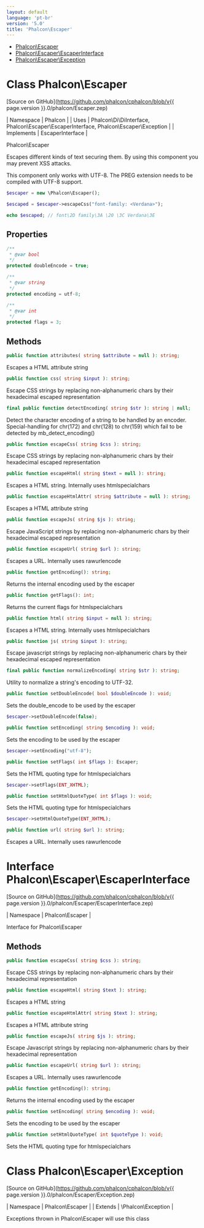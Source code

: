 ```yaml
---
layout: default
language: 'pt-br'
version: '5.0'
title: 'Phalcon\Escaper'
---
```


* [Phalcon\Escaper](#escaper)
* [Phalcon\Escaper\EscaperInterface](#escaper-escaperinterface)
* [Phalcon\Escaper\Exception](#escaper-exception)

<h1 id="escaper">Class Phalcon\Escaper</h1>

[Source on GitHub](https://github.com/phalcon/cphalcon/blob/v{{ page.version }}.0/phalcon/Escaper.zep)

| Namespace  | Phalcon | | Uses       | Phalcon\Di\DiInterface, Phalcon\Escaper\EscaperInterface, Phalcon\Escaper\Exception | | Implements | EscaperInterface |

Phalcon\Escaper

Escapes different kinds of text securing them. By using this component you may prevent XSS attacks.

This component only works with UTF-8. The PREG extension needs to be compiled with UTF-8 support.

```php
$escaper = new \Phalcon\Escaper();

$escaped = $escaper->escapeCss("font-family: <Verdana>");

echo $escaped; // font\2D family\3A \20 \3C Verdana\3E
```


## Properties
```php
/**
 * @var bool
 */
protected doubleEncode = true;

/**
 * @var string
 */
protected encoding = utf-8;

/**
 * @var int
 */
protected flags = 3;

```

## Methods

```php
public function attributes( string $attribute = null ): string;
```
Escapes a HTML attribute string


```php
public function css( string $input ): string;
```
Escape CSS strings by replacing non-alphanumeric chars by their hexadecimal escaped representation


```php
final public function detectEncoding( string $str ): string | null;
```
Detect the character encoding of a string to be handled by an encoder. Special-handling for chr(172) and chr(128) to chr(159) which fail to be detected by mb_detect_encoding()


```php
public function escapeCss( string $css ): string;
```
Escape CSS strings by replacing non-alphanumeric chars by their hexadecimal escaped representation


```php
public function escapeHtml( string $text = null ): string;
```
Escapes a HTML string. Internally uses htmlspecialchars


```php
public function escapeHtmlAttr( string $attribute = null ): string;
```
Escapes a HTML attribute string


```php
public function escapeJs( string $js ): string;
```
Escape JavaScript strings by replacing non-alphanumeric chars by their hexadecimal escaped representation


```php
public function escapeUrl( string $url ): string;
```
Escapes a URL. Internally uses rawurlencode


```php
public function getEncoding(): string;
```
Returns the internal encoding used by the escaper


```php
public function getFlags(): int;
```
Returns the current flags for htmlspecialchars


```php
public function html( string $input = null ): string;
```
Escapes a HTML string. Internally uses htmlspecialchars


```php
public function js( string $input ): string;
```
Escape javascript strings by replacing non-alphanumeric chars by their hexadecimal escaped representation


```php
final public function normalizeEncoding( string $str ): string;
```
Utility to normalize a string's encoding to UTF-32.


```php
public function setDoubleEncode( bool $doubleEncode ): void;
```
Sets the double_encode to be used by the escaper

```php
$escaper->setDoubleEncode(false);
```


```php
public function setEncoding( string $encoding ): void;
```
Sets the encoding to be used by the escaper

```php
$escaper->setEncoding("utf-8");
```


```php
public function setFlags( int $flags ): Escaper;
```
Sets the HTML quoting type for htmlspecialchars

```php
$escaper->setFlags(ENT_XHTML);
```


```php
public function setHtmlQuoteType( int $flags ): void;
```
Sets the HTML quoting type for htmlspecialchars

```php
$escaper->setHtmlQuoteType(ENT_XHTML);
```


```php
public function url( string $url ): string;
```
Escapes a URL. Internally uses rawurlencode




<h1 id="escaper-escaperinterface">Interface Phalcon\Escaper\EscaperInterface</h1>

[Source on GitHub](https://github.com/phalcon/cphalcon/blob/v{{ page.version }}.0/phalcon/Escaper/EscaperInterface.zep)

| Namespace  | Phalcon\Escaper |

Interface for Phalcon\Escaper


## Methods

```php
public function escapeCss( string $css ): string;
```
Escape CSS strings by replacing non-alphanumeric chars by their hexadecimal representation


```php
public function escapeHtml( string $text ): string;
```
Escapes a HTML string


```php
public function escapeHtmlAttr( string $text ): string;
```
Escapes a HTML attribute string


```php
public function escapeJs( string $js ): string;
```
Escape Javascript strings by replacing non-alphanumeric chars by their hexadecimal representation


```php
public function escapeUrl( string $url ): string;
```
Escapes a URL. Internally uses rawurlencode


```php
public function getEncoding(): string;
```
Returns the internal encoding used by the escaper


```php
public function setEncoding( string $encoding ): void;
```
Sets the encoding to be used by the escaper


```php
public function setHtmlQuoteType( int $quoteType ): void;
```
Sets the HTML quoting type for htmlspecialchars




<h1 id="escaper-exception">Class Phalcon\Escaper\Exception</h1>

[Source on GitHub](https://github.com/phalcon/cphalcon/blob/v{{ page.version }}.0/phalcon/Escaper/Exception.zep)

| Namespace  | Phalcon\Escaper | | Extends    | \Phalcon\Exception |

Exceptions thrown in Phalcon\Escaper will use this class

